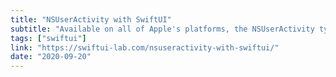 ```yaml
---
title: "NSUserActivity with SwiftUI"
subtitle: "Available on all of Apple's platforms, the NSUserActivity type provides a way to capture the state of an app and use it at a later point in time. It powers several capabilities such as Universal Links, Handoff, and SiriKit. In this post, Javier presents a series of examples demonstrating the methods SwiftUI provides to work with NSUserActivity."
tags: ["swiftui"]
link: "https://swiftui-lab.com/nsuseractivity-with-swiftui/"
date: "2020-09-20"
---
```

